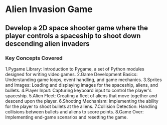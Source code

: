 # Alien Invasion Game

## Develop a 2D space shooter game where the player controls a spaceship to shoot down descending alien invaders

### Key Concepts Covered

1.Pygame Library: Introduction to Pygame, a set of Python modules designed for writing video games.
2.Game Development Basics: Understanding game loops, event handling, and game mechanics.
3.Sprites and Images: Loading and displaying images for the spaceship, aliens, and bullets.
4.Player Input: Capturing keyboard input to control the player's spaceship.
5.Alien Fleet: Creating a fleet of aliens that move together and descend upon the player.
6.Shooting Mechanism: Implementing the ability for the player to shoot bullets at the aliens.
7.Collision Detection: Handling collisions between bullets and aliens to score points.
8.Game Over: Implementing end-game scenarios and resetting the game.
